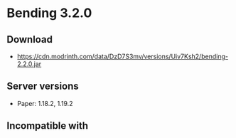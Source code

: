 # Bending 3.2.0

## Download
- https://cdn.modrinth.com/data/DzD7S3mv/versions/Uiv7Ksh2/bending-2.2.0.jar

## Server versions
- Paper: 1.18.2, 1.19.2

## Incompatible with